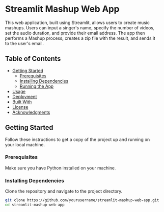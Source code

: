 # Streamlit Mashup Web App

This web application, built using Streamlit, allows users to create music mashups. Users can input a singer's name, specify the number of videos, set the audio duration, and provide their email address. The app then performs a Mashup process, creates a zip file with the result, and sends it to the user's email.

## Table of Contents

- [Getting Started](#getting-started)
  - [Prerequisites](#prerequisites)
  - [Installing Dependencies](#installing-dependencies)
  - [Running the App](#running-the-app)
- [Usage](#usage)
- [Deployment](#deployment)
- [Built With](#built-with)
- [License](#license)
- [Acknowledgments](#acknowledgments)

## Getting Started

Follow these instructions to get a copy of the project up and running on your local machine.

### Prerequisites

Make sure you have Python installed on your machine.

### Installing Dependencies

Clone the repository and navigate to the project directory.

```bash
git clone https://github.com/yourusername/streamlit-mashup-web-app.git
cd streamlit-mashup-web-app
